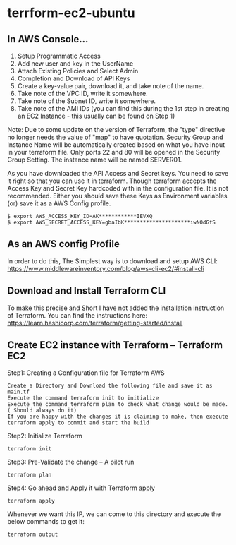 # terrform-ec2-ubuntu

## In AWS Console...
1. Setup Programmatic Access
2. Add new user and key in the UserName  
3. Attach Existing Policies and Select Admin
4. Completion and Download of API Keys
5. Create a key-value pair, download it, and take note of the name. 
6. Take note of the VPC ID, write it somewhere. 
7. Take note of the Subnet ID, write it somewhere. 
8. Take note of the AMI IDs (you can find this during the 1st step in creating an EC2 Instance - this usually can be found on Step 1) 

Note: 
Due to some update on the version of Terraform, the "type" directive no longer needs the value of "map" to have quotation. 
Security Group and Instance Name will be automatically created based on what you have input in your terraform file. 
Only ports 22 and 80 will be opened in the Security Group Setting.
The instance name will be named SERVER01. 

As you have downloaded the API Access and Secret keys. You need to save it right so that you can use it in terraform.
Though terraform accepts the Access Key and Secret Key hardcoded with in the configuration file. It is not recommended.
Either you should save these Keys as Environment variables (or) save it as a AWS Config profile.

```
$ export AWS_ACCESS_KEY_ID=AK************IEVXQ
$ export AWS_SECRET_ACCESS_KEY=gbaIbK*********************iwN0dGfS
```
## As an AWS config Profile
In order to do this, The Simplest way is to download and setup AWS CLI:
https://www.middlewareinventory.com/blog/aws-cli-ec2/#install-cli


## Download and Install Terraform CLI

To make this precise and Short I have not added the installation instruction of Terraform. You can find the instructions here:
https://learn.hashicorp.com/terraform/getting-started/install


## Create EC2 instance with Terraform – Terraform EC2

Step1: Creating a Configuration file for Terraform AWS

    Create a Directory and Download the following file and save it as main.tf
    Execute the command terraform init to initialize
    Execute the command terraform plan to check what change would be made. ( Should always do it)
    If you are happy with the changes it is claiming to make, then execute terraform apply to commit and start the build

Step2: Initialize Terraform

```
terraform init
```

Step3: Pre-Validate the change – A pilot run
```
terraform plan
````

Step4:   Go ahead and Apply it with Terraform apply
```
terraform apply
````

Whenever we want this IP, we can come to this directory and execute  the below commands to get it: 
```
terraform output 
````



